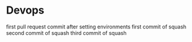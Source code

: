 # Devops
first pull request
commit after setting environments
first commit of squash
second commit of squash
third commit of squash
